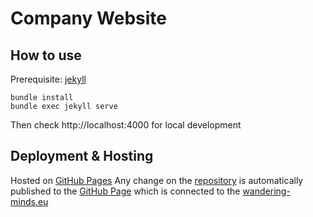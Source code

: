 # Company Website

## How to use

Prerequisite: [jekyll](https://jekyllrb.com/)

```
bundle install
bundle exec jekyll serve
```

Then check http://localhost:4000 for local development

## Deployment & Hosting

Hosted on [GitHub Pages](https://pages.github.com/)
Any change on the [repository](https://github.com/WM-Wandering-Minds/WM-Wandering-Minds.github.io) is automatically published to the [GitHub Page](https://wm-wandering-minds.github.io/) which is connected to the [wandering-minds.eu](wandering-minds.eu)

